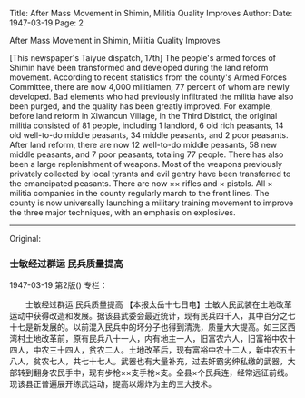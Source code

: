 Title: After Mass Movement in Shimin, Militia Quality Improves
Author:
Date: 1947-03-19
Page: 2

After Mass Movement in Shimin, Militia Quality Improves

[This newspaper's Taiyue dispatch, 17th] The people's armed forces of Shimin have been transformed and developed during the land reform movement. According to recent statistics from the county's Armed Forces Committee, there are now 4,000 militiamen, 77 percent of whom are newly developed. Bad elements who had previously infiltrated the militia have also been purged, and the quality has been greatly improved. For example, before land reform in Xiwancun Village, in the Third District, the original militia consisted of 81 people, including 1 landlord, 6 old rich peasants, 14 old well-to-do middle peasants, 34 middle peasants, and 2 poor peasants. After land reform, there are now 12 well-to-do middle peasants, 58 new middle peasants, and 7 poor peasants, totaling 77 people. There has also been a large replenishment of weapons. Most of the weapons previously privately collected by local tyrants and evil gentry have been transferred to the emancipated peasants. There are now ×× rifles and × pistols. All × militia companies in the county regularly march to the front lines. The county is now universally launching a military training movement to improve the three major techniques, with an emphasis on explosives.



<hr /> 

Original: 


### 士敏经过群运  民兵质量提高

1947-03-19
第2版()
专栏：

　　士敏经过群运
    民兵质量提高
    【本报太岳十七日电】士敏人民武装在土地改革运动中获得改造和发展。据该县武委会最近统计，现有民兵四千人，其中百分之七十七是新发展的。以前混入民兵中的坏分子也得到清洗，质量大大提高。如三区西湾村土地改革前，原有民兵八十一人，内有地主一人，旧富农六人，旧富裕中农十四人，中农三十四人，贫农二人。土地改革后，现有富裕中农十二人，新中农五十八人，贫农七人，共七十七人。武器也有大量补充，过去奸霸劣绅私缴的武器，大部转到翻身农民手中，现有步枪××支手枪×支。全县×个民兵连，经常远征前线。现该县正普遍展开练武运动，提高以爆炸为主的三大技术。
